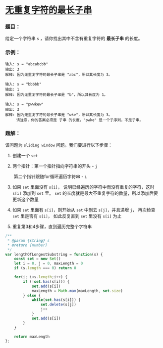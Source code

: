 # [无重复字符的最长子串](https://leetcode.cn/problems/longest-substring-without-repeating-characters/)

### 题目：

给定一个字符串 `s` ，请你找出其中不含有重复字符的 **最长子串** 的长度。

### 示例：

```
输入: s = "abcabcbb"
输出: 3 
解释: 因为无重复字符的最长子串是 "abc"，所以其长度为 3。
```

```
输入: s = "bbbbb"
输出: 1
解释: 因为无重复字符的最长子串是 "b"，所以其长度为 1。
```

```
输入: s = "pwwkew"
输出: 3
解释: 因为无重复字符的最长子串是 "wke"，所以其长度为 3。
     请注意，你的答案必须是 子串 的长度，"pwke" 是一个子序列，不是子串。
```

### 题解：

该问题为 `sliding window` 问题。我们要进行以下步骤：

1. 创建一个 `set`

2. 两个指针：第一个指针指向字符串的开头 - `j`

   ​					第二个指针跟随for循环遍历字符串 -  `i`

3. 如果 `set` 里面没有 `s[i]`， 说明已经遍历的字符中而没有重复的字符，这时 `s[i]` 添加到 `set` 里。 `set` 的长度就是最大不重复字符的数量，所以添加后要更新这个数量

4. 如果 `set` 里面有 `s[i]`，则开始从 `set` 中删去 `s[j]`，并且递增 `j`， 再次检查 `set` 里是否有 `s[i]`， 如此反复直到 `set` 里没有 `s[i]` 为止

5. 重复第3和4步骤，直到遍历完整个字符串

```javascript
/**
 * @param {string} s
 * @return {number}
 */
var lengthOfLongestSubstring = function(s) {
    const set = new Set()
    let i = 0, j = 0, maxLength = 0
    if (s.length === 0) return 0

    for(i; i<s.length;i++) {
        if (!set.has(s[i])) {
            set.add(s[i])
            maxLength = Math.max(maxLength, set.size)
        } else {
            while(set.has(s[i])) {
                set.delete(s[j])
                j++
            }
            set.add(s[i])
        }
    }

    return maxLength
};
```

